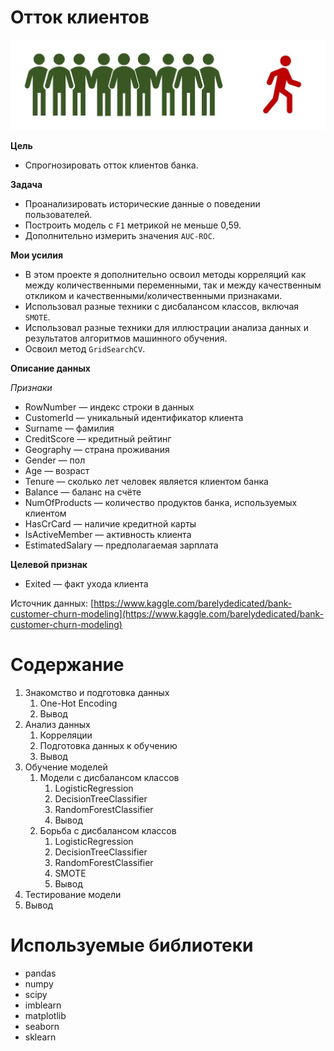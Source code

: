 # Отток клиентов
![](churn.jpg?raw=true "Title")

**Цель**
* Спрогнозировать отток клиентов банка.

**Задача**
* Проанализировать исторические данные о поведении пользователей.
* Построить модель с `F1` метрикой не меньше 0,59.
* Дополнительно измерить значения `AUC-ROC`.


**Мои усилия**
* В этом проекте я дополнительно освоил методы корреляций как между количественными переменными, так и между качественным откликом и качественными/количественными признаками.
* Использовал разные техники с дисбалансом классов, включая `SMOTE`.
* Использовал разные техники для иллюстрации анализа данных и результатов алгоритмов машинного обучения.
* Освоил метод `GridSearchCV`.



**Описание данных**

*Признаки*
*	RowNumber — индекс строки в данных
*	CustomerId — уникальный идентификатор клиента
*	Surname — фамилия
*	CreditScore — кредитный рейтинг
*	Geography — страна проживания
*	Gender — пол
*	Age — возраст
*	Tenure — сколько лет человек является клиентом банка
*	Balance — баланс на счёте
*	NumOfProducts — количество продуктов банка, используемых клиентом
*	HasCrCard — наличие кредитной карты
*	IsActiveMember — активность клиента
*	EstimatedSalary — предполагаемая зарплата

**Целевой признак**
*	Exited — факт ухода клиента

Источник данных: [https://www.kaggle.com/barelydedicated/bank-customer-churn-modeling](https://www.kaggle.com/barelydedicated/bank-customer-churn-modeling)





# Содержание
1.  Знакомство и подготовка данных
    1. One-Hot Encoding
    2. Вывод
2. Анализ данных
    1. Корреляции
    2. Подготовка данных к обучению
    3.  Вывод    
3. Обучение моделей
      1. Модели с дисбалансом классов
            1. LogisticRegression
            2. DecisionTreeClassifier
            3. RandomForestClassifier
            4. Вывод  
      2. Борьба с дисбалансом классов
            1. LogisticRegression
            2. DecisionTreeClassifier
            3. RandomForestClassifier
            4. SMOTE
            5. Вывод   
4. Тестирование модели
5. Вывод


# Используемые библиотеки
* pandas
* numpy
* scipy
* imblearn
* matplotlib
* seaborn
* sklearn
